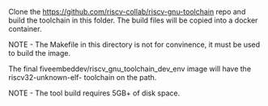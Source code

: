 Clone the https://github.com/riscv-collab/riscv-gnu-toolchain repo and
build the toolchain in this folder. The build files will be copied
into a docker container.

NOTE - The Makefile in this directory is not for convinence, it must
be used to build the image.

The final fiveembeddev/riscv_gnu_toolchain_dev_env image will have
the riscv32-unknown-elf- toolchain on the path.

NOTE - The tool build requires 5GB+ of disk space. 

